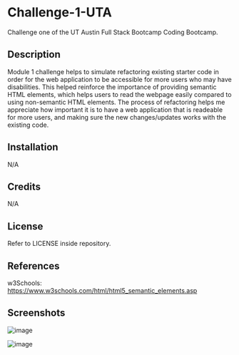 # Challenge-1-UTA

Challenge one of the UT Austin Full Stack Bootcamp Coding Bootcamp.

## Description

Module 1 challenge helps to simulate refactoring existing starter code in order for the web application to be accessible for more users who may have disabilities.
This helped reinforce the importance of providing semantic HTML elements, which helps users to read the webpage easily compared to using non-semantic HTML elements.
The process of refactoring helps me appreciate how important it is to have a web application that is readeable for more users, and making sure the new changes/updates
works with the existing code.

## Installation

N/A

## Credits

N/A

## License

Refer to LICENSE inside repository.

## References

w3Schools: https://www.w3schools.com/html/html5_semantic_elements.asp

## Screenshots
![image](https://github.com/MAT-2/Challenge-1-UTA/assets/98721159/88e16b88-f881-41cc-bdcf-e39076057387)

![image](https://github.com/MAT-2/Challenge-1-UTA/assets/98721159/8525a931-5f15-4909-8a7a-f873f19a2e17)

